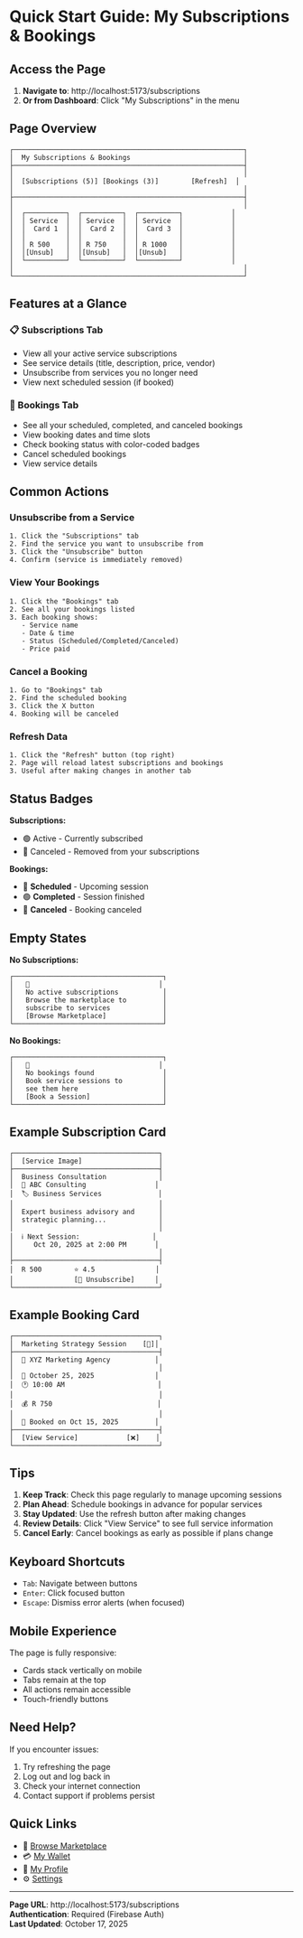 # Quick Start Guide: My Subscriptions & Bookings

## Access the Page

1. **Navigate to**: http://localhost:5173/subscriptions
2. **Or from Dashboard**: Click "My Subscriptions" in the menu

## Page Overview

```
┌─────────────────────────────────────────────────────────┐
│  My Subscriptions & Bookings                            │
├─────────────────────────────────────────────────────────┤
│                                                         │
│  [Subscriptions (5)] [Bookings (3)]        [Refresh]  │
│                                                         │
├─────────────────────────────────────────────────────────┤
│                                                         │
│  ┌──────────┐  ┌──────────┐  ┌──────────┐            │
│  │ Service  │  │ Service  │  │ Service  │            │
│  │  Card 1  │  │  Card 2  │  │  Card 3  │            │
│  │          │  │          │  │          │            │
│  │ R 500    │  │ R 750    │  │ R 1000   │            │
│  │[Unsub]   │  │[Unsub]   │  │[Unsub]   │            │
│  └──────────┘  └──────────┘  └──────────┘            │
│                                                         │
└─────────────────────────────────────────────────────────┘
```

## Features at a Glance

### 📋 Subscriptions Tab
- View all your active service subscriptions
- See service details (title, description, price, vendor)
- Unsubscribe from services you no longer need
- View next scheduled session (if booked)

### 📅 Bookings Tab
- See all your scheduled, completed, and canceled bookings
- View booking dates and time slots
- Check booking status with color-coded badges
- Cancel scheduled bookings
- View service details

## Common Actions

### Unsubscribe from a Service
```
1. Click the "Subscriptions" tab
2. Find the service you want to unsubscribe from
3. Click the "Unsubscribe" button
4. Confirm (service is immediately removed)
```

### View Your Bookings
```
1. Click the "Bookings" tab
2. See all your bookings listed
3. Each booking shows:
   - Service name
   - Date & time
   - Status (Scheduled/Completed/Canceled)
   - Price paid
```

### Cancel a Booking
```
1. Go to "Bookings" tab
2. Find the scheduled booking
3. Click the X button
4. Booking will be canceled
```

### Refresh Data
```
1. Click the "Refresh" button (top right)
2. Page will reload latest subscriptions and bookings
3. Useful after making changes in another tab
```

## Status Badges

**Subscriptions:**
- 🟢 Active - Currently subscribed
- 🔴 Canceled - Removed from your subscriptions

**Bookings:**
- 🔵 **Scheduled** - Upcoming session
- 🟢 **Completed** - Session finished
- 🔴 **Canceled** - Booking canceled

## Empty States

**No Subscriptions:**
```
┌─────────────────────────────────────┐
│   🛒                                │
│   No active subscriptions           │
│   Browse the marketplace to         │
│   subscribe to services             │
│   [Browse Marketplace]              │
└─────────────────────────────────────┘
```

**No Bookings:**
```
┌─────────────────────────────────────┐
│   📅                                │
│   No bookings found                 │
│   Book service sessions to          │
│   see them here                     │
│   [Book a Session]                  │
└─────────────────────────────────────┘
```

## Example Subscription Card

```
┌────────────────────────────────────┐
│  [Service Image]                   │
├────────────────────────────────────┤
│  Business Consultation             │
│  🏢 ABC Consulting                 │
│  🏷️ Business Services              │
│                                    │
│  Expert business advisory and      │
│  strategic planning...             │
│                                    │
│  ℹ️ Next Session:                  │
│     Oct 20, 2025 at 2:00 PM       │
│                                    │
├────────────────────────────────────┤
│  R 500        ⭐ 4.5               │
│               [🚫 Unsubscribe]     │
└────────────────────────────────────┘
```

## Example Booking Card

```
┌────────────────────────────────────┐
│  Marketing Strategy Session    [🔵]│
├────────────────────────────────────┤
│  🏢 XYZ Marketing Agency           │
│                                    │
│  📅 October 25, 2025               │
│  🕐 10:00 AM                       │
│                                    │
│  💰 R 750                          │
│                                    │
│  📅 Booked on Oct 15, 2025         │
├────────────────────────────────────┤
│  [View Service]            [❌]    │
└────────────────────────────────────┘
```

## Tips

1. **Keep Track**: Check this page regularly to manage upcoming sessions
2. **Plan Ahead**: Schedule bookings in advance for popular services
3. **Stay Updated**: Use the refresh button after making changes
4. **Review Details**: Click "View Service" to see full service information
5. **Cancel Early**: Cancel bookings as early as possible if plans change

## Keyboard Shortcuts

- `Tab`: Navigate between buttons
- `Enter`: Click focused button
- `Escape`: Dismiss error alerts (when focused)

## Mobile Experience

The page is fully responsive:
- Cards stack vertically on mobile
- Tabs remain at the top
- All actions remain accessible
- Touch-friendly buttons

## Need Help?

If you encounter issues:
1. Try refreshing the page
2. Log out and log back in
3. Check your internet connection
4. Contact support if problems persist

## Quick Links

- 🏪 [Browse Marketplace](/dashboard)
- 💳 [My Wallet](/wallet)
- 👤 [My Profile](/view-profile)
- ⚙️ [Settings](/settings)

---

**Page URL**: http://localhost:5173/subscriptions  
**Authentication**: Required (Firebase Auth)  
**Last Updated**: October 17, 2025
